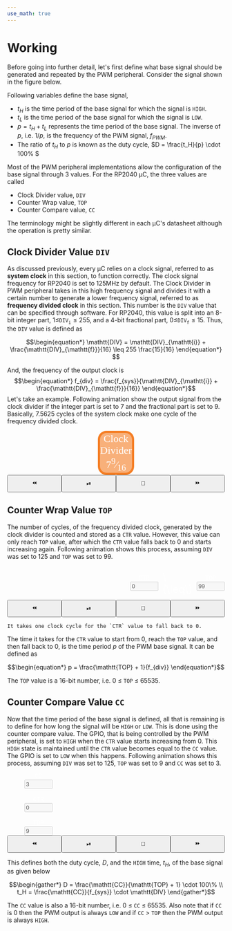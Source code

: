 ```yaml
---
use_math: true
---
```


# Working
Before going into further detail, let's first define what base signal should be generated and repeated by the PWM peripheral. Consider the signal shown in the figure below.

<div id="pwmTermPlot" style="grid-column-start: 1; grid-column-end: 2;"></div>
<script src="https://cdn.plot.ly/plotly-2.24.1.min.js"></script>
<script src="https://cdn.jsdelivr.net/npm/animejs@3.2.1/lib/anime.min.js"></script>
<script src="{{ '/assets/js/jsAnim.js'|relative_url }}"></script>
<script src="js/pwmTerm.js"></script>

Following variables define the base signal,
- $t_H$ is the time period of the base signal for which the signal is `HIGH`.
- $t_L$ is the time period of the base signal for which the signal is `LOW`.
- $p = t_H + t_L$ represents the time period of the base signal. The inverse of $p$, i.e. $1/p$, is the frequency of the PWM signal, $f_{PWM}$.
- The ratio of $t_H$ to $p$ is known as the duty cycle, $D = \frac{t_H}{p} \cdot 100\% $

Most of the PWM peripheral implementations allow the configuration of the base signal through 3 values. For the RP2040 &mu;C, the three values are called
- Clock Divider value, `DIV`
- Counter Wrap value, `TOP`
- Counter Compare value, `CC`

<div class="note">
  The terminology might be slightly different in each &mu;C's datasheet although the operation is pretty similar.
</div>

## Clock Divider Value `DIV`
As discussed previously, every &mu;C relies on a clock signal, referred to as **system clock** in this section, to function correctly. The clock signal frequency for RP2040 is set to 125MHz by default. The Clock Divider in PWM peripheral takes in this high frequency signal and divides it with a certain number to generate a lower frequency signal, referred to as **frequency divided clock** in this section. This number is the `DIV` value that can be specified through software. For RP2040, this value is split into an 8-bit integer part, $1 \leq$`DIV`<sub>`i`</sub>$\leq 255$, and a 4-bit fractional part, $0 \leq$`DIV`<sub>`f`</sub>$\leq 15$. Thus, the `DIV` value is defined as

$$\begin{equation*}
    \mathtt{DIV} = \mathtt{DIV}_{\mathtt{i}} + \frac{\mathtt{DIV}_{\mathtt{f}}}{16} \leq 255 \frac{15}{16}
\end{equation*}
$$

And, the frequency of the output clock is
$$\begin{equation*}
    f_{div} = \frac{f_{sys}}{\mathtt{DIV}_{\mathtt{i}} + \frac{\mathtt{DIV}_{\mathtt{f}}}{16}}
\end{equation*}$$
Let's take an example. Following animation show the output signal from the clock divider if the integer part is set to 7 and the fractional part is set to 9. Basically, 7.5625 cycles of the system clock make one cycle of the frequency divided clock.

<div style="display: grid; grid-template-rows: auto 40px;">
    <div style="display: grid; grid-template-columns: 1fr 0.3fr 1fr;">
        <div id="clkDivSysClk" style="grid-column-start: 1; grid-column-end: 2;"></div>
        <div id="clkDivClkDiv" style="grid-column-start: 2; grid-column-end: 3; background: rgba(245, 126, 36, 0.6); border: 5px solid rgba(245, 126, 36, 1); border-radius: 20px; text-align: center; color: white; font-family: serif; font-size: 24px; vertical-align: middle; justify-self: center; align-self: center;">Clock<br>Divider<br>7<sup>9</sup>&frasl;<sub>16</sub></div>
        <div id="clkDivDivClk" style="grid-column-start: 3; grid-column-end: 4;"></div>
    </div>
    <div style="display: grid; grid-template-columns: 1fr 1fr 1fr 1fr">
        <button onClick="clkDivAnim.decreaseAnimUpdateDt()" class="js-anim">&#x23EA;</button>
        <button onClick="clkDivAnim.playPauseAnim()" class="js-anim">&#x23EF;</button>
        <button onClick="clkDivAnim.callResetFuns()" class="js-anim">&#x1F504;</button>
        <button onClick="clkDivAnim.increaseAnimUpdateDt()" class="js-anim">&#x23E9;</button>
    </div>
</div>
<script src="js/clkDiv.js"></script>


## Counter Wrap Value `TOP`
The number of cycles, of the frequency divided clock, generated by the clock divider is counted and stored as a `CTR` value. However, this value can only reach `TOP` value, after which the `CTR` value falls back to 0 and starts increasing again. Following animation shows this process, assuming `DIV` was set to 125 and `TOP` was set to 99.

<div style="display: grid; grid-template-rows: auto 40px;">
    <div style="display: grid; grid-template-columns: 1fr 0.5fr;">
        <div id="ctrWrapDivClk" style="grid-column-start: 1; grid-column-end: 2;"></div>
        <div style="display: grid; grid-template-columns: auto auto auto; grid-column-start: 2; grid-column-end: 3; justify-self: center; align-self: center;">
            <div style="display: grid; grid-template-rows: auto auto; justify-items: center; align-items: center; justify-self: center; align-self: center; vertical-align: middle;">
                <label for="ctrWrapCtrReg" class="js-anim"><span style="font-family: 'Courier New', Courier, monospace; color: white">CTR</span></label>
                <input type="text" class="js-anim" id="ctrWrapCtrReg" minlength="1" maxlength="5" value="0" size="5" disabled>
            </div>
            <div style="justify-self: center; align-self: center; vertical-align: middle; margin: 10px; color: white; font-size: 24px;">\(\leq\)</div>
            <div style="display: grid; grid-template-rows: auto auto; justify-items: center; align-items: center; justify-self: center; align-self: center; vertical-align: middle;">
                <label for="ctrWrapTopReg"  class="js-anim"><span style="font-family: 'Courier New', Courier, monospace; color: white">TOP</span></label>
                <input type="text" class="js-anim" id="ctrWrapTopReg" minlength="1" maxlength="5" value="99" size="5" disabled>
            </div>
        </div>
    </div>
    <div style="display: grid; grid-template-columns: 1fr 1fr 1fr 1fr">
        <button onClick="ctrWrapAnim.decreaseAnimUpdateDt()" class="js-anim">&#x23EA;</button>
        <button onClick="ctrWrapAnim.playPauseAnim()" class="js-anim">&#x23EF;</button>
        <button onClick="ctrWrapAnim.callResetFuns()" class="js-anim">&#x1F504;</button>
        <button onClick="ctrWrapAnim.increaseAnimUpdateDt()" class="js-anim">&#x23E9;</button>
    </div>
</div>
<script src="js/ctrWrap.js"></script>

```{note}
It takes one clock cycle for the `CTR` value to fall back to 0.
```
The time it takes for the `CTR` value to start from 0, reach the `TOP` value, and then fall back to 0, is the time period $p$ of the PWM base signal. It can be defined as

$$\begin{equation*}
p = \frac{\mathtt{TOP} + 1}{f_{div}}
\end{equation*}$$

The `TOP` value is a 16-bit number, i.e. 0 &leq; `TOP` &leq; 65535.

## Counter Compare Value `CC`
Now that the time period of the base signal is defined, all that is remaining is to define for how long the signal will be `HIGH` or `LOW`. This is done using the counter compare value. The GPIO, that is being controlled by the PWM peripheral, is set to `HIGH` when the `CTR` value starts increasing from 0. This `HIGH` state is maintained until the `CTR` value becomes equal to the `CC` value. The GPIO is set to `LOW` when this happens. Following animation shows this process, assuming `DIV` was set to 125, `TOP` was set to 9 and `CC` was set to 3.

<div style="display: grid; grid-template-rows: auto 40px;">
    <div style="display: grid; grid-template-columns: 0.4fr 1fr;">
        <div style="display: grid; grid-template-rows: auto auto auto; justify-self: center; align-self: center;">
            <div style="display: grid; grid-template-rows: auto auto; justify-items: center; align-items: center; justify-self: center; align-self: center; vertical-align: middle;">
                <label for="ctrCmpCcReg" class="js-anim"><span style="font-family: 'Courier New', Courier, monospace; color: white">CC</span></label>
                <input type="text" class="js-anim" id="ctrCmpCcReg" minlength="1" maxlength="5" value="3" size="5" disabled>
            </div><br>
            <div style="display: grid; grid-template-rows: auto auto; justify-items: center; align-items: center; justify-self: center; align-self: center; vertical-align: middle;">
                <label for="ctrCmpCtrReg" class="js-anim"><span style="font-family: 'Courier New', Courier, monospace; color: white">CTR</span></label>
                <input type="text" class="js-anim" id="ctrCmpCtrReg" minlength="1" maxlength="5" value="0" size="5" disabled>
            </div><br>
            <div style="display: grid; grid-template-rows: auto auto; justify-items: center; align-items: center; justify-self: center; align-self: center; vertical-align: middle;">
                <label for="ctrCmpTopReg" class="js-anim"><span style="font-family: 'Courier New', Courier, monospace; color: white">TOP</span></label>
                <input type="text" class="js-anim" id="ctrCmpTopReg" minlength="1" maxlength="5" value="9" size="5" disabled>
            </div>
        </div>
        <div id="ctrCmpPwmOut"></div>
    </div>
    <div style="display: grid; grid-template-columns: 1fr 1fr 1fr 1fr">
        <button onClick="ctrCmpAnim.decreaseAnimUpdateDt()" class="js-anim">&#x23EA;</button>
        <button onClick="ctrCmpAnim.playPauseAnim()" class="js-anim">&#x23EF;</button>
        <button onClick="ctrCmpAnim.callResetFuns()" class="js-anim">&#x1F504;</button>
        <button onClick="ctrCmpAnim.increaseAnimUpdateDt()" class="js-anim">&#x23E9;</button>
    </div>
</div>
<script src="js/ctrCmp.js"></script>

This defines both the duty cycle, $D$, and the `HIGH` time, $t_H$, of the base signal as given below

$$\begin{gather*}
D = \frac{\mathtt{CC}}{\mathtt{TOP} + 1} \cdot 100\% \\
t_H = \frac{\mathtt{CC}}{f_{sys}} \cdot \mathtt{DIV}
\end{gather*}$$

The `CC` value is also a 16-bit number, i.e. 0 &leq; `CC` &leq; 65535. Also note that if `CC` is 0 then the PWM output is always `LOW` and if `CC` &gt; `TOP` then the PWM output is always `HIGH`.
